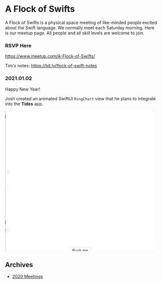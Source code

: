 # A Flock of Swifts 

A Flock of Swifts is a physical space meeting of like-minded people excited about the Swift language.  We normally meet each Saturday morning.  Here is our meetup page.  All people and all skill levels are welcome to join.  

### RSVP Here

https://www.meetup.com/A-Flock-of-Swifts/

Tim's notes: https://bit.ly/flock-of-swift-notes

### 2021.01.02

Happy New Year!

Josh created an animated SwiftUI `RingChart` view that he plans to integrate into the **Tides** app.

![RingChart](resources/ringchart.gif)

## Archives

- [2020 Meetings](2020/README.md)
